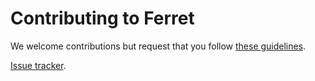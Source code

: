 # Contributing to Ferret

We welcome contributions but request that you follow [these guidelines](https://github.com/WASdev/wasdev.github.io/blob/master/CONTRIBUTING.md).


[Issue tracker][].

[issue tracker]: https://github.com/WASdev/sample.ferret/issues
